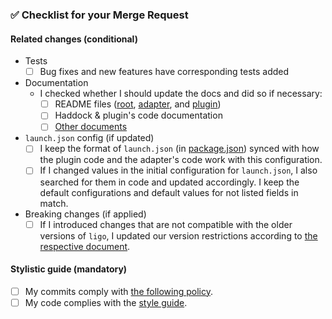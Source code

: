

### :white_check_mark: Checklist for your Merge Request

#### Related changes (conditional)

- Tests
  - [ ] Bug fixes and new features have corresponding tests added

- Documentation
  - I checked whether I should update the docs and did so if necessary:
    - [ ] README files ([root](/tools/debugger/README.md), [adapter](/tools/debugger/ligo-debugger/README.md), and [plugin](/tools/debugger/vscode-plugin/README.md))
    - [ ] Haddock & plugin's code documentation
    - [ ] [Other documents](/tools/debugger/docs/)

- `launch.json` config (if updated)
  - [ ] I keep the format of `launch.json` (in [package.json](/tools/debugger/vscode-plugin/package.json)) synced with how the plugin code and the adapter's code work with this configuration.
  - [ ] If I changed values in the initial configuration for `launch.json`, I also searched for them in code and updated accordingly. I keep the default configurations and default values for not listed fields in match.

- Breaking changes (if applied)
  - [ ] If I introduced changes that are not compatible with the older versions of `ligo`, I updated our version restrictions according to [the respective document](/tools/debugger/docs/ligo-versions.md).

#### Stylistic guide (mandatory)

- [ ] My commits comply with [the following policy](https://www.notion.so/serokell/Where-and-how-to-commit-your-work-58f8973a4b3142c8abbd2e6fd5b3a08e).
- [ ] My code complies with the [style guide](https://github.com/serokell/style).
